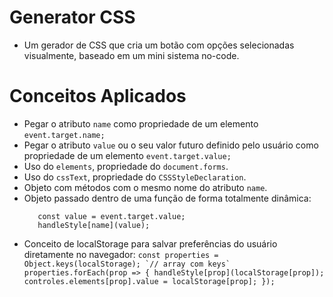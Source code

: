 # Generator CSS
- Um gerador de CSS que cria um botão com opções selecionadas visualmente, baseado em um mini sistema no-code.

# Conceitos Aplicados
- Pegar o atributo `name` como propriedade de um elemento `event.target.name;`
- Pegar o atributo `value` ou o seu valor futuro definido pelo usuário como propriedade de um elemento `event.target.value;`
- Uso do `elements`, propriedade do `document.forms`.
- Uso do `cssText`, propriedade do `CSSStyleDeclaration`.
- Objeto com métodos com o mesmo nome do atributo `name`.
- Objeto passado dentro de uma função de forma totalmente dinâmica: 
  ```const name = event.target.name;
     const value = event.target.value;
     handleStyle[name](value);
     ```
- Conceito de localStorage para salvar preferências do usuário diretamente no navegador:
```const properties = Object.keys(localStorage); `// array com keys`
  properties.forEach(prop => {
    handleStyle[prop](localStorage[prop]);
    controles.elements[prop].value = localStorage[prop];
  });```